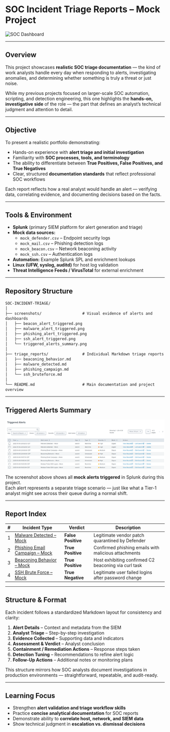 # SOC Incident Triage Reports – Mock Project

![SOC Dashboard](./screenshots/soc_dashboard_mock.png)

---

## Overview
This project showcases **realistic SOC triage documentation** — the kind of work analysts handle every day when responding to alerts, investigating anomalies, and determining whether something is truly a threat or just noise.  

While my previous projects focused on larger-scale SOC automation, scripting, and detection engineering, this one highlights the **hands-on, investigative side** of the role — the part that defines an analyst’s technical judgment and attention to detail.

---

## Objective
To present a realistic portfolio demonstrating:
- Hands-on experience with **alert triage and initial investigation**  
- Familiarity with **SOC processes, tools, and terminology**  
- The ability to differentiate between **True Positives, False Positives, and True Negatives**  
- Clear, structured **documentation standards** that reflect professional SOC workflows  

Each report reflects how a real analyst would handle an alert — verifying data, correlating evidence, and documenting decisions based on the facts.

---

## Tools & Environment
- **Splunk** (primary SIEM platform for alert generation and triage)  
- **Mock data sources:**  
  - `mock_defender.csv` – Endpoint security logs  
  - `mock_mail.csv` – Phishing detection logs  
  - `mock_beacon.csv` – Network beaconing activity  
  - `mock_ssh.csv` – Authentication logs  
- **Automation:** Example Splunk SPL and enrichment lookups  
- **Linux (UFW, syslog, auditd)** for host log validation  
- **Threat Intelligence Feeds / VirusTotal** for external enrichment  

---

## Repository Structure
```plaintext
SOC-INCIDENT-TRIAGE/
│
├── screenshots/                  # Visual evidence of alerts and dashboards
│   ├── beacon_alert_triggered.png
│   ├── malware_alert_triggered.png
│   ├── phishing_alert_triggered.png
│   ├── ssh_alert_triggered.png
│   └── triggered_alerts_summary.png
│
├── triage_reports/               # Individual Markdown triage reports
│   ├── beaconing_behavior.md
│   ├── malware_detected.md
│   ├── phishing_campaign.md
│   └── ssh_bruteforce.md
│
└── README.md                     # Main documentation and project overview
```

---

## Triggered Alerts Summary
![Triggered Alerts Summary](./screenshots/triggered_alerts_summary.png)

The screenshot above shows all **mock alerts triggered** in Splunk during this project.  
Each alert represents a separate triage scenario — just like what a Tier-1 analyst might see across their queue during a normal shift.

---

## Report Index
| # | Incident Type | Verdict | Description |
|---|----------------|----------|--------------|
| 1 | [Malware Detected – Mock](./triage_reports/malware_detected.md) | **False Positive** | Legitimate vendor patch quarantined by Defender |
| 2 | [Phishing Email Campaign – Mock](./triage_reports/phishing_campaign.md) | **True Positive** | Confirmed phishing emails with malicious attachments |
| 3 | [Beaconing Behavior – Mock](./triage_reports/beaconing_behavior.md) | **True Positive** | Host exhibiting confirmed C2 beaconing via curl task |
| 4 | [SSH Brute Force – Mock](./triage_reports/ssh_bruteforce.md) | **True Negative** | Legitimate user failed logins after password change |

---

## Structure & Format
Each incident follows a standardized Markdown layout for consistency and clarity:
1. **Alert Details** – Context and metadata from the SIEM  
2. **Analyst Triage** – Step-by-step investigation  
3. **Evidence Collected** – Supporting data and indicators  
4. **Assessment & Verdict** – Analyst conclusion  
5. **Containment / Remediation Actions** – Response steps taken  
6. **Detection Tuning** – Recommendations to refine alert logic  
7. **Follow-Up Actions** – Additional notes or monitoring plans  

This structure mirrors how SOC analysts document investigations in production environments — straightforward, repeatable, and audit-ready.

---

## Learning Focus
- Strengthen **alert validation and triage workflow skills**  
- Practice **concise analytical documentation** for SOC reports  
- Demonstrate ability to **correlate host, network, and SIEM data**  
- Show technical judgment in **escalation vs. dismissal decisions**  
